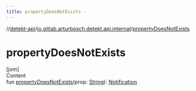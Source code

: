 ```yaml
---
title: propertyDoesNotExists -
---
```

//[detekt-api](../index.md)/[io.gitlab.arturbosch.detekt.api.internal](index.md)/[propertyDoesNotExists](property-does-not-exists.md)



# propertyDoesNotExists  
[jvm]  
Content  
fun [propertyDoesNotExists](property-does-not-exists.md)(prop: [String](https://kotlinlang.org/api/latest/jvm/stdlib/kotlin/-string/index.html)): [Notification](../io.gitlab.arturbosch.detekt.api/-notification/index.md)  



